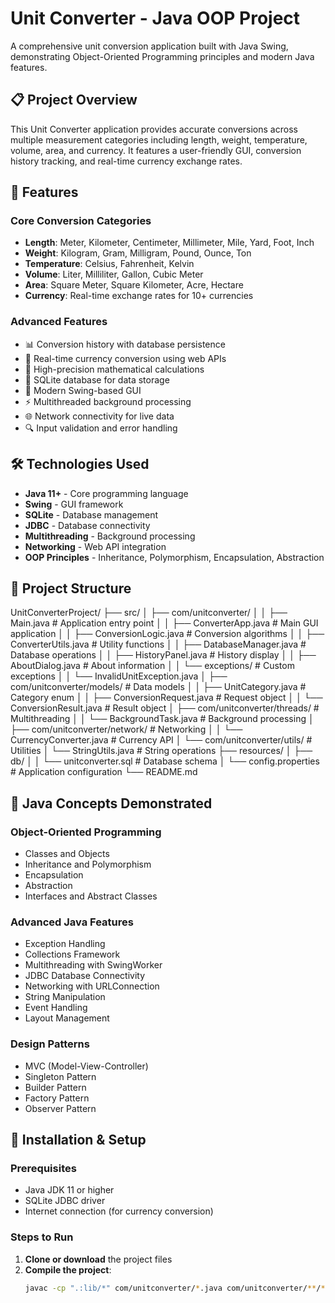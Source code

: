 # Unit Converter - Java OOP Project

A comprehensive unit conversion application built with Java Swing, demonstrating Object-Oriented Programming principles and modern Java features.

## 📋 Project Overview

This Unit Converter application provides accurate conversions across multiple measurement categories including length, weight, temperature, volume, area, and currency. It features a user-friendly GUI, conversion history tracking, and real-time currency exchange rates.

## 🚀 Features

### Core Conversion Categories
- **Length**: Meter, Kilometer, Centimeter, Millimeter, Mile, Yard, Foot, Inch
- **Weight**: Kilogram, Gram, Milligram, Pound, Ounce, Ton
- **Temperature**: Celsius, Fahrenheit, Kelvin
- **Volume**: Liter, Milliliter, Gallon, Cubic Meter
- **Area**: Square Meter, Square Kilometer, Acre, Hectare
- **Currency**: Real-time exchange rates for 10+ currencies

### Advanced Features
- 📊 Conversion history with database persistence
- 🔄 Real-time currency conversion using web APIs
- 🎯 High-precision mathematical calculations
- 💾 SQLite database for data storage
- 🎨 Modern Swing-based GUI
- ⚡ Multithreaded background processing
- 🌐 Network connectivity for live data
- 🔍 Input validation and error handling

## 🛠️ Technologies Used

- **Java 11+** - Core programming language
- **Swing** - GUI framework
- **SQLite** - Database management
- **JDBC** - Database connectivity
- **Multithreading** - Background processing
- **Networking** - Web API integration
- **OOP Principles** - Inheritance, Polymorphism, Encapsulation, Abstraction

## 📁 Project Structure

UnitConverterProject/
├── src/
│ ├── com/unitconverter/
│ │ ├── Main.java # Application entry point
│ │ ├── ConverterApp.java # Main GUI application
│ │ ├── ConversionLogic.java # Conversion algorithms
│ │ ├── ConverterUtils.java # Utility functions
│ │ ├── DatabaseManager.java # Database operations
│ │ ├── HistoryPanel.java # History display
│ │ ├── AboutDialog.java # About information
│ │ └── exceptions/ # Custom exceptions
│ │ └── InvalidUnitException.java
│ ├── com/unitconverter/models/ # Data models
│ │ ├── UnitCategory.java # Category enum
│ │ ├── ConversionRequest.java # Request object
│ │ └── ConversionResult.java # Result object
│ ├── com/unitconverter/threads/ # Multithreading
│ │ └── BackgroundTask.java # Background processing
│ ├── com/unitconverter/network/ # Networking
│ │ └── CurrencyConverter.java # Currency API
│ └── com/unitconverter/utils/ # Utilities
│ └── StringUtils.java # String operations
├── resources/
│ ├── db/
│ │ └── unitconverter.sql # Database schema
│ └── config.properties # Application configuration
└── README.md

## 🎯 Java Concepts Demonstrated

### Object-Oriented Programming
- Classes and Objects
- Inheritance and Polymorphism
- Encapsulation
- Abstraction
- Interfaces and Abstract Classes

### Advanced Java Features
- Exception Handling
- Collections Framework
- Multithreading with SwingWorker
- JDBC Database Connectivity
- Networking with URLConnection
- String Manipulation
- Event Handling
- Layout Management

### Design Patterns
- MVC (Model-View-Controller)
- Singleton Pattern
- Builder Pattern
- Factory Pattern
- Observer Pattern

## 🔧 Installation & Setup

### Prerequisites
- Java JDK 11 or higher
- SQLite JDBC driver
- Internet connection (for currency conversion)

### Steps to Run
1. **Clone or download** the project files
2. **Compile the project**:
   ```bash
   javac -cp ".:lib/*" com/unitconverter/*.java com/unitconverter/**/*.java